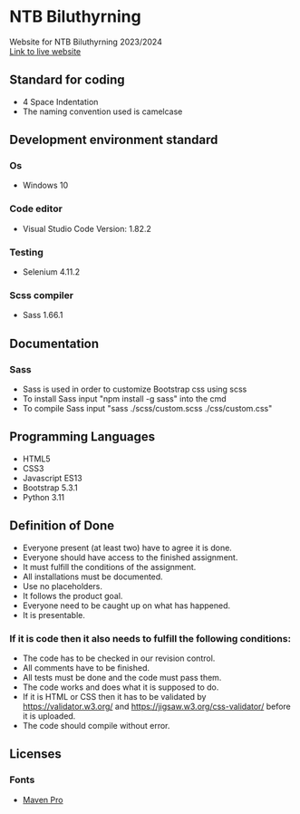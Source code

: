 # NTB Biluthyrning
Website for NTB Biluthyrning 2023/2024 <br>
[Link to live website](https://ntig-uppsala.github.io/ntbbiluthyrning/)

## Standard for coding
* 4 Space Indentation
* The naming convention used is camelcase

## Development environment standard
### Os
* Windows 10
### Code editor
* Visual Studio Code Version: 1.82.2
### Testing
* Selenium 4.11.2
### Scss compiler
* Sass 1.66.1

## Documentation
### Sass
* Sass is used in order to customize Bootstrap css using scss
* To install Sass input "npm install -g sass" into the cmd
* To compile Sass input "sass ./scss/custom.scss ./css/custom.css"

## Programming Languages
* HTML5
* CSS3
* Javascript ES13
* Bootstrap 5.3.1
* Python 3.11

## Definition of Done
* Everyone present (at least two) have to agree it is done.
* Everyone should have access to the finished assignment.
* It must fulfill the conditions of the assignment.
* All installations must be documented.
* Use no placeholders.
* It follows the product goal.
* Everyone need to be caught up on what has happened.
* It is presentable.
### If it is code then it also needs to fulfill the following conditions:
* The code has to be checked in our revision control.
* All comments have to be finished.
* All tests must be done and the code must pass them.
* The code works and does what it is supposed to do.
* If it is HTML or CSS then it has to be validated by https://validator.w3.org/ and https://jigsaw.w3.org/css-validator/ before it is uploaded.
* The code should compile without error.

## Licenses
### Fonts
  * [Maven Pro](https://fonts.google.com/specimen/Maven+Pro/about?query=maven+pro)
  
